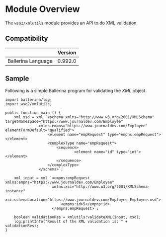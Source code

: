 # Module Overview

The `wso2/xmlutils` module provides an API to do XML validation.

## Compatibility

|                             |       Version               |
|:---------------------------:|:---------------------------:|
| Ballerina Language          | 0.992.0                     |

## Sample

Following is a simple Ballerina program for validating the *XML* object.

```ballerina
import ballerina/log;
import wso2/xmlutils;

public function main () {
    xml xsd = xml `<schema xmlns="http://www.w3.org/2001/XMLSchema" targetNamespace="https://www.journaldev.com/Employee"
               xmlns:empns="https://www.journaldev.com/Employee" elementFormDefault="qualified">
                   <element name="empRequest" type="empns:empRequest"></element>
                   <complexType name="empRequest">
                       <sequence>
                               <element name="id" type="int"></element>
                       </sequence>
                   </complexType>
               </schema>`;

    xml input = xml `<empns:empRequest xmlns:empns="https://www.journaldev.com/Employee"
                     xmlns:xsi="http://www.w3.org/2001/XMLSchema-instance"
                     xsi:schemaLocation="https://www.journaldev.com/Employee Employee.xsd">
                         <empns:id>5</empns:id>
                     </empns:empRequest>`;

    boolean validationRes = xmlutils:validateXML(input, xsd);
    log:printInfo("Result of the XML validation is: " + validationRes);
}
```
